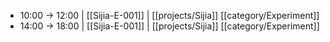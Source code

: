 - 10:00 -> 12:00 | [[Sijia-E-001]] | [[projects/Sijia]] [[category/Experiment]]
- 14:00 -> 18:00 | [[Sijia-E-001]] | [[projects/Sijia]] [[category/Experiment]]